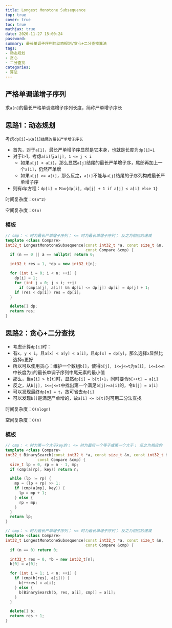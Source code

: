 ```yaml
---
title: Longest Monotone Subsequence
top: true
cover: true
toc: true
mathjax: true
date: 2020-11-27 15:00:24
password:
summary: 最长单调子序列的动态规划/贪心+二分查找算法
tags:
- 动态规划
- 贪心
- 二分查找
categories:
- 算法
---
```


## 严格单调递增子序列

求`a[n]`的最长严格单调递增子序列长度，简称严单增子序长

## 思路1：动态规划

考虑`dp[i]=以a[i]结尾的最长严单增子序长`

- 首先，对于`a[1]`，最长严单增子序显然是它本身，也就是长度为`dp[1]=1`
- 对于i>1，考虑`a[i]`与`a[j], 1 <= j < i`
  - 如果`a[j] < a[i]`，那么显然`a[j]`结尾的最长严单增子序，尾部再加上一个`a[i]`，仍然严单增
  - 如果`a[j] >= a[i]`，那么反之，`a[i]`不能与`a[j]`结尾的子序列构成最长严单增子序
- 则有dp方程：`dp[i] = Max{dp[i], dp[j] + 1 if a[j] < a[i] else 1}`

时间复杂度：`O(n^2)`

空间复杂度：`O(n)`

### 模板

```cpp
// cmp： < 时为最长严单增子序列； <= 时为最长单增子序列； 反之为相应的递减
template <class Compare>
int32_t LongestMonotoneSubsequence(const int32_t *a, const size_t &n,
                                   const Compare &cmp) {
  if (n == 0 || a == nullptr) return 0;

  int32_t res = 1, *dp = new int32_t[n];

  for (int i = 0; i < n; ++i) {
    dp[i] = 1;
    for (int j = 0; j < i; ++j)
      if (cmp(a[j], a[i]) && dp[i] <= dp[j]) dp[i] = dp[j] + 1;
    if (res < dp[i]) res = dp[i];
  }

  delete[] dp;
  return res;
}

```

## 思路2：贪心+二分查找

- 考虑计算`dp[i]`时：
- 有`x, y < i`，且`a[x] < a[y] < a[i]`，且`dp[x] = dp[y]`，那么选择`x`显然比选择`y`更好
- 所以可以使用贪心：维护一个数组`b[]`，使得`b[j], 1<=j<=t`为`a[i], 1<=i<=n`中长度为`j`的最长单调子序列中尾元素的最小值
- 那么，当`a[i] > b[t]`时，显然`dp[i] = b[t]+1`，同时要令`b[++t] = a[i]`
- 反之，从`b[j], 1<=j<=t`中找出第一个满足`b[j]>=a[i]`的，令`b[j] = a[i]`
- 可以发现最终`dp[n] = t`，故可省去`dp[i]`
- 可以发现`b[]`是满足严单增的，故`a[i] <= b[t]`时可用二分法查找

时间复杂度：`O(nlogn)`

空间复杂度：`O(n)`

### 模板

```cpp
// cmp： < 时为第一个大于key的； <= 时为最后一个等于或第一个大于； 反之为相应的
template <class Compare>
int32_t BinarySearch(const int32_t *a, const size_t &n, const int32_t &key,
              const Compare &cmp) {
  size_t lp = 0, rp = n - 1, mp;
  if (cmp(a[rp], key)) return n;

  while (lp != rp) {
    mp = (lp + rp) >> 1;
    if (cmp(a[mp], key)) {
      lp = mp + 1;
    } else {
      rp = mp;
    }
  }
  return lp;
}

// cmp： < 时为最长严单增子序列； <= 时为最长单增子序列； 反之为相应的递减
template <class Compare>
int32_t LongestMonotoneSubsequence(const int32_t *a, const size_t &n,
                                   const Compare &cmp) {
  if (n == 0) return 0;

  int32_t res = 0, *b = new int32_t[n];
  b[0] = a[0];

  for (int i = 1; i < n; ++i) {
    if (cmp(b[res], a[i])) {
      b[++res] = a[i];
    } else {
      b[BinarySearch(b, res, a[i], cmp)] = a[i];
    }
  }

  delete[] b;
  return res + 1;
}

```
